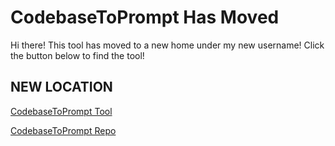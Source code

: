 # CodebaseToPrompt Has Moved

Hi there! This tool has moved to a new home under my new username!
Click the button below to find the tool!

## NEW LOCATION
[CodebaseToPrompt Tool](https://hello-nerdo.github.io/CodebaseToPrompt/)

[CodebaseToPrompt Repo](https://github.com/hello-nerdo/CodebaseToPrompt)
